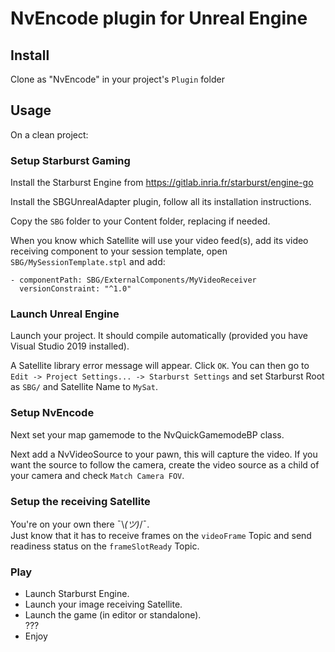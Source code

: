 # NvEncode plugin for Unreal Engine

## Install

Clone as "NvEncode" in your project's `Plugin` folder

## Usage

On a clean project:

### Setup Starburst Gaming

Install the Starburst Engine from https://gitlab.inria.fr/starburst/engine-go

Install the SBGUnrealAdapter plugin, follow all its installation instructions.

Copy the `SBG` folder to your Content folder, replacing if needed.

When you know which Satellite will use your video feed(s), add its video receiving component to your session template, open `SBG/MySessionTemplate.stpl` and add:  
```
- componentPath: SBG/ExternalComponents/MyVideoReceiver
  versionConstraint: "^1.0"
```

### Launch Unreal Engine

Launch your project. It should compile automatically (provided you have Visual Studio 2019 installed).

A Satellite library error message will appear. Click `OK`. You can then go to `Edit -> Project Settings... -> Starburst Settings` and set Starburst Root as `SBG/` and Satellite Name to `MySat`.


### Setup NvEncode

Next set your map gamemode to the NvQuickGamemodeBP class.

Next add a NvVideoSource to your pawn, this will capture the video.
If you want the source to follow the camera, create the video source as a child of your camera and check `Match Camera FOV`.

### Setup the receiving Satellite

You're on your own there ¯\\_(ツ)_/¯.  
Just know that it has to receive frames on the `videoFrame` Topic and send readiness status on the `frameSlotReady` Topic.

### Play

- Launch Starburst Engine.
- Launch your image receiving Satellite.
- Launch the game (in editor or standalone).  
???
- Enjoy
